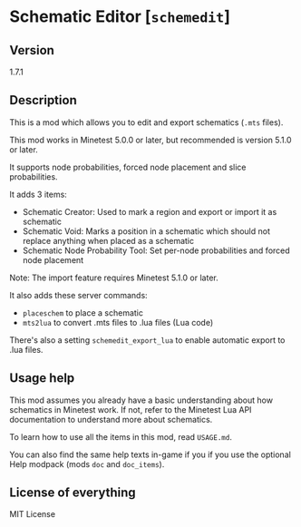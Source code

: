 # Schematic Editor [`schemedit`]

## Version
1.7.1

## Description
This is a mod which allows you to edit and export schematics (`.mts` files).

This mod works in Minetest 5.0.0 or later, but recommended is version 5.1.0
or later.

It supports node probabilities, forced node placement and slice probabilities.

It adds 3 items:

* Schematic Creator: Used to mark a region and export or import it as schematic
* Schematic Void: Marks a position in a schematic which should not replace anything when placed as a schematic
* Schematic Node Probability Tool: Set per-node probabilities and forced node placement

Note: The import feature requires Minetest 5.1.0 or later.

It also adds these server commands:

* `placeschem` to place a schematic
* `mts2lua` to convert .mts files to .lua files (Lua code)

There's also a setting `schemedit_export_lua` to enable automatic export to .lua files.

## Usage help
This mod assumes you already have a basic understanding about how schematics in Minetest work.
If not, refer to the Minetest Lua API documentation to understand more about schematics.

To learn how to use all the items in this mod, read `USAGE.md`.

You can also find the same help texts in-game if you if you use the optional Help modpack
(mods `doc` and `doc_items`).

## License of everything
MIT License
